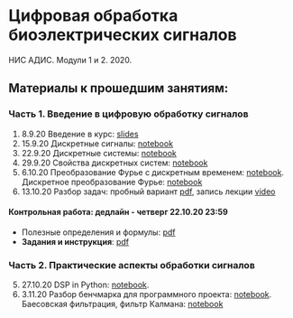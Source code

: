 # Цифровая обработка биоэлектрических сигналов
НИС АДИС. Модули 1 и 2. 2020. 

## Материалы к прошедшим занятиям:
### Часть 1. Введение в цифровую обработку сигналов
1. 8.9.20 Введение в курс: [slides](https://docs.google.com/presentation/d/1YS7aD1BshBHuEJ_wWt0bQEdod-KfM4_eZR2LdHlT_Ok/edit#slide=id.p)
2. 15.9.20 Дискретные сигналы: [notebook](https://github.com/nikolaims/nis20dsp/blob/master/lectures/lecture2.ipynb)
3. 22.9.20 Дискретныe системы: [notebook](https://github.com/nikolaims/nis20dsp/blob/master/lectures/lecture3.ipynb)
4. 29.9.20 Свойства дискретных систем: [notebook](https://github.com/nikolaims/nis20dsp/blob/master/lectures/lecture4.ipynb)
5. 6.10.20 Преобразование Фурье с дискретным временем: [notebook](https://github.com/nikolaims/nis20dsp/blob/master/lectures/lecture5-1.ipynb). Дискретное преобразование Фурье: [notebook](https://github.com/nikolaims/nis20dsp/blob/master/lectures/lecture5-2.ipynb)
5. 13.10.20 Разбор задач: пробный вариант [pdf](https://drive.google.com/file/d/1SeuVVLJchKLSmnyJoViWU7zr9rEgwr5W/view?usp=sharing), запись лекции [video](https://drive.google.com/file/d/1-rzjUhjQOkov3VqY1MnRMZ3agwlab6uV/view?usp=sharing)
#### Контрольная работа: дедлайн - четверг 22.10.20 23:59
- Полезные определения и формулы: [pdf](https://drive.google.com/file/d/1814yboy9wVoAY3ai5RC8OhBnZRjkwj5f/view?usp=sharing)
- **Задания и инструкция**: [pdf](https://drive.google.com/file/d/1E8M_Vdu092K67rkh8dYqexBBIUPniC8r/view?usp=sharing)
### Часть 2. Практические аспекты обработки сигналов
5. 27.10.20 DSP in Python: [notebook](https://github.com/nikolaims/nis20dsp/blob/master/lectures/lecture6.ipynb).
5. 3.11.20 Разбор бенчмарка для программного проекта: [notebook](https://github.com/nikolaims/nis20dsp/blob/master/lectures/lecture7.ipynb). Баесовская фильтрация, фильтр Калмана: [notebook](https://github.com/nikolaims/nis20dsp/blob/master/lectures/lecture7-2.ipynb)
